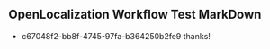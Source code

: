 ## OpenLocalization Workflow Test MarkDown
* c67048f2-bb8f-4745-97fa-b364250b2fe9 thanks!

<!--HONumber=Jul16_HO4-->


